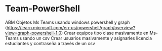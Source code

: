 # Team-PowerShell
ABM Objetos Ms Teams usando windows powershell y graph (https://learn.microsoft.com/en-us/powershell/graph/overview?view=graph-powershell-1.0)
Crear equipos tipo clase masivamente en Ms-Teams usando un csv
Crear usuarios masivamente y asignarles licencia estudiantes y contraseña a través de un csv

